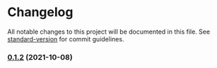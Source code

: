 # Changelog

All notable changes to this project will be documented in this file. See [standard-version](https://github.com/conventional-changelog/standard-version) for commit guidelines.

### [0.1.2](https://github.com/coon-js/extjs-comp-navport/compare/v0.1.1...v0.1.2) (2021-10-08)
